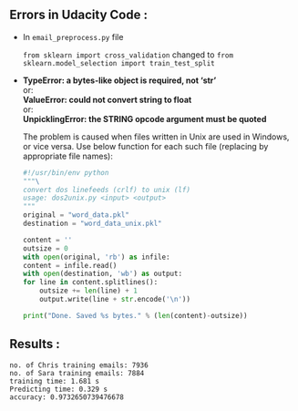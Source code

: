 ## Errors in Udacity Code :

- In  `email_preprocess.py` file

    `from sklearn import cross_validation` changed to `from sklearn.model_selection import train_test_split`

- **TypeError: a bytes-like object is required, not ‘str’**  
    or:  
    **ValueError: could not convert string to float**  
    or:  
    **UnpicklingError: the STRING opcode argument must be quoted**  

    The problem is caused when files written in Unix are used in Windows, or vice versa.
    Use below function for each such file (replacing by appropriate file names):

    ```python
    #!/usr/bin/env python
    """\
    convert dos linefeeds (crlf) to unix (lf)
    usage: dos2unix.py <input> <output>
    """
    original = "word_data.pkl"
    destination = "word_data_unix.pkl"

    content = ''
    outsize = 0
    with open(original, 'rb') as infile:
    content = infile.read()
    with open(destination, 'wb') as output:
    for line in content.splitlines():
        outsize += len(line) + 1
        output.write(line + str.encode('\n'))

    print("Done. Saved %s bytes." % (len(content)-outsize))
    ```

## Results :
    no. of Chris training emails: 7936  
    no. of Sara training emails: 7884  
    training time: 1.681 s  
    Predicting time: 0.329 s  
    accuracy: 0.9732650739476678  